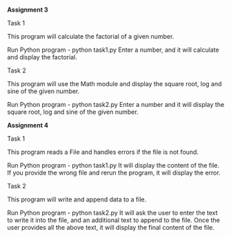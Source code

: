 # 
**Assignment 3**

Task 1

This program will calculate the factorial of a given number.

Run Python program - python task1.py
Enter a number, and it will calculate and display the factorial.

Task 2

This program will use the Math module and display the square root, log and sine of the given number.

Run Python program - python task2.py
Enter a number and it will display the square root, log and sine of the given number.

**Assignment 4**

Task 1

This program reads a File and handles errors if the file is not found.

Run Python program - python task1.py
It will display the content of the file. If you provide the wrong file and rerun the program, it will display the error.

Task 2

This program will write and append data to a file.

Run Python program - python task2.py
It will ask the user to enter the text to write it into the file, and an additional text to append to the file.
Once the user provides all the above text, it will display the final content of the file.
